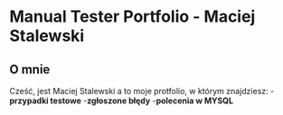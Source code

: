 # Manual Tester Portfolio - Maciej Stalewski

## O mnie

Cześć, jest Maciej Stalewski a to moje protfolio, w którym znajdziesz:
 -**przypadki testowe**
 -**zgłoszone błędy**
 -**polecenia w MYSQL**
